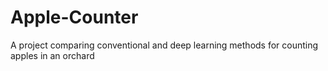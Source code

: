 # Apple-Counter
A project comparing conventional and deep learning methods for counting apples in an orchard
